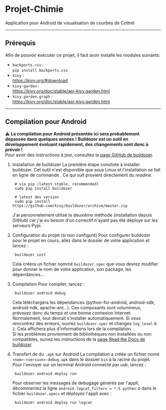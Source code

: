 # Projet-Chimie
Application pour Android de visualisation de courbes de Cottrel


------
## Prérequis
Afin de pouvoir exécuter ce projet, il faut avoir installé les modules suivants: 
- `backports.csv` :  
    `pip install backports.csv`
- `kivy` :  
    https://kivy.org/#download
- `kivy-garden` :  
    https://kivy.org/doc/stable/api-kivy.garden.html
- `kivy.garden.graph` :  
    https://kivy.org/doc/stable/api-kivy.garden.html

------ 
## Compilation pour Android

:warning: **La compilation pour Android présentée ici sera probablement dépassée dans quelques années ! Buildozer est un outil en développement évoluant rapidement, des changements sont donc à prévoir !**  
Pour avoir des instructions à jour, consultez la [page GitHub de buildozer](https://github.com/kivy/buildozer). 

1. Installation de buildozer
    La première étape constiste à installer buildozer. Cet outil n'est disponible que sous Linux et l'installation se fait en ligne de commande . 
    Ce qui suit provient directement du *readme*.  
    
        # via pip (latest stable, recommended)
        sudo pip install buildozer
        
        # latest dev version
        sudo pip install   https://github.com/kivy/buildozer/archive/master.zip
    J'ai personnelement utilisé la deuxième méthode (installation depuis GitHub) car j'ai eu besoin d'un correctif n'ayant pas été déployé sur les serveurs Pypi.  

2. Configuration du projet (si non configuré)
    Pour configurer buildozer pour le projet en cours, allez dans le dossier de votre application et lancez :

        buildozer init
    Cela créera un fichier nommé `buildozer.spec` que vous devrez modifier pour donner le nom de votre application, son package, les dépendances...

3. Compilation
    Pour compiler, lancez :

        buildozer android debug
    Cela téléchargera les dépendances (python-for-android, android-sdk, android-ndk, apache-ant...). Ces composants sont volumineux, prévoyez donc du temps et une bonne connexion Internet.  
    Normalement, tout devrait s'installer automatiquement. Si vous rencontrez des erreurs, ouvrez `buildozer.spec` et changez `log_level` à `2`. Cela affichera plus d'informations lors de la compilation.  
    Si les problèmes proviennent de bibliothèques non installées ou non compatibles, suivez les instructions de la [page Read the Docs de buildozer](https://buildozer.readthedocs.io/en/latest/installation.html).
4. Transfert de du `.apk` sur Android
    La compilation a créée un fichier nomé `<nom>-<version>-debug.apk` dans le dossier `bin` à la racine du projet. Pour l'envoyer sur un terminal Android connecté par usb, lancez :
    
        buildozer android deploy run

    Pour observer les messages de debugage générés par l'appli, décommentez la ligne `android.logcat_filters = *:S python:D` dans le fichier `buildozer.specs` et déployez l'appli avec :
    
        buildozer android deploy run logcat
